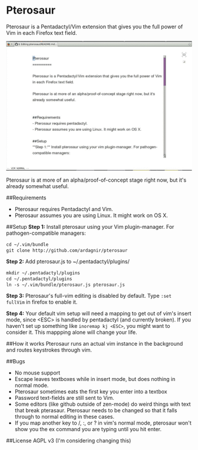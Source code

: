 Pterosaur
=========

Pterosaur is a Pentadactyl/Vim extension that gives you the full power of Vim in each Firefox text field.

![Demo](/pterosaur_demo.gif?raw=true)

Pterosaur is at more of an alpha/proof-of-concept stage right now, but it's already somewhat useful.


##Requirements
- Pterosaur requires Pentadactyl and Vim.
- Pterosaur assumes you are using Linux. It might work on OS X.

##Setup
**Step 1:** Install pterosaur using your Vim plugin-manager. For pathogen-compatible managers:

    cd ~/.vim/bundle
    git clone http://github.com/ardagnir/pterosaur
    
**Step 2:** Add pterosaur.js to ~/.pentadactyl/plugins/

    mkdir ~/.pentadactyl/plugins
    cd ~/.pentadactyl/plugins
    ln -s ~/.vim/bundle/pterosaur.js pterosaur.js

**Step 3:** Pterosaur's full-vim editing is disabled by default. Type `:set fullVim` in firefox to enable it.

**Step 4:** Your default vim setup will need a mapping to get out of vim's insert mode, since \<ESC\> is handled by pentadactyl (and currently broken).
If you haven't set up something like `inoremap kj <ESC>`, you might want to consider it. This mappping alone will change your life.

##How it works
Pterosaur runs an actual vim instance in the background and routes keystrokes through vim.

##Bugs
- No mouse support
- Escape leaves textboxes while in insert mode, but does nothing in normal mode.
- Pterosaur sometimes eats the first key you enter into a textbox
- Password text-fields are still sent to Vim.
- Some editors (like github outside of zen-mode) do weird things with text that break pterasaur. Pterosaur needs to be changed so that it falls through to normal editing in these cases.
- If you map another key to /, :, or ? in vim's normal mode, pterosaur won't show you the ex command you are typing until you hit enter.

##License
AGPL v3
(I'm considering changing this)
